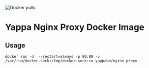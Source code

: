 ![Docker pulls](https://img.shields.io/docker/pulls/yappabe/nginx-proxy.svg?style=flat)
# Yappa Nginx Proxy Docker Image

## Usage


```
docker run -d  --restart=always -p 80:80 -v /var/run/docker.sock:/tmp/docker.sock:ro yappabe/nginx-proxy
````